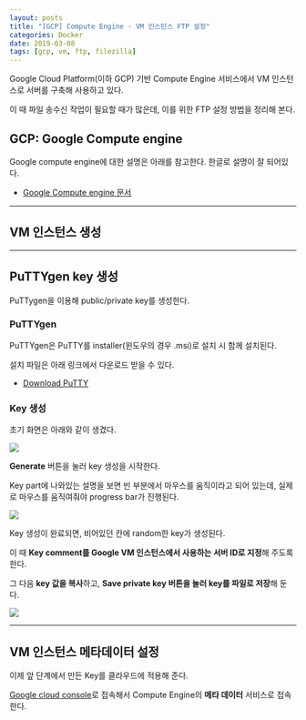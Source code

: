 ```yaml
---
layout: posts
title: "[GCP] Compute Engine - VM 인스턴스 FTP 설정"
categories: Docker
date: 2019-03-08
tags: [gcp, vm, ftp, filezilla]
---
```


Google Cloud Platform(이하 GCP) 기반 Compute Engine 서비스에서 VM 인스턴스로 서버를 구축해 사용하고 있다.

이 때 파일 송수신 작업이 필요할 때가 많은데, 이를 위한 FTP 설정 방법을 정리해 본다.

## GCP: Google Compute engine

Google compute engine에 대한 설명은 아래를 참고한다. 한글로 설명이 잘 되어있다.

- [Google Compute engine 문서](https://cloud.google.com/compute/docs/)

---

## VM 인스턴스 생성

---

## PuTTYgen key 생성

PuTTygen을 이용해 public/private key를 생성한다.

### PuTTYgen

PuTTYgen은 PuTTY를 installer(윈도우의 경우 .msi)로 설치 시 함께 설치된다.

설치 파일은 아래 링크에서 다운로드 받을 수 있다.

- [Download PuTTY](https://www.chiark.greenend.org.uk/~sgtatham/putty/latest.html)

### Key 생성

초기 화면은 아래와 같이 생겼다.

<img src="https://github.com/renakim/renakim.github.io/blob/master/files/puttygen-1.png?raw=true">

**Generate** 버튼을 눌러 key 생성을 시작한다.

Key part에 나와있는 설명을 보면 빈 부분에서 마우스를 움직이라고 되어 있는데, 실제로 마우스를 움직여줘야 progress bar가 진행된다.

<img src="https://github.com/renakim/renakim.github.io/blob/master/files/puttygen-2.png?raw=true">

Key 생성이 완료되면, 비어있던 칸에 random한 key가 생성된다.

이 때 **Key comment를 Google VM 인스턴스에서 사용하는 서버 ID로 지정**해 주도록 한다.

그 다음 **key 값을 복사**하고, **Save private key 버튼을 눌러 key를 파일로 저장**해 둔다.

<img src="https://github.com/renakim/renakim.github.io/blob/master/files/puttygen-3_1.png?raw=true">

---

## VM 인스턴스 메타데이터 설정

이제 앞 단계에서 만든 Key를 클라우드에 적용해 준다.

[Google cloud console](https://console.cloud.google.com)로 접속해서 Compute Engine의 **메타 데이터** 서비스로 접속한다.
